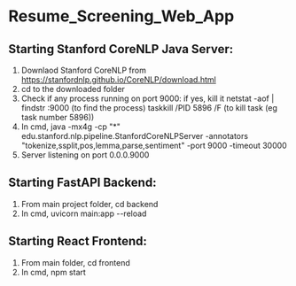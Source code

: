 # Resume_Screening_Web_App

## Starting Stanford CoreNLP Java Server:
1. Downlaod Stanford CoreNLP from https://stanfordnlp.github.io/CoreNLP/download.html
2. cd to the downloaded folder
3. Check if any process running on port 9000: if yes, kill it
   netstat -aof | findstr :9000 (to find the process)
   taskkill /PID 5896 /F (to kill task (eg task number 5896))
4. In cmd, java -mx4g -cp "*" edu.stanford.nlp.pipeline.StanfordCoreNLPServer -annotators "tokenize,ssplit,pos,lemma,parse,sentiment" -port 9000 -timeout 30000
5. Server listening on port 0.0.0.9000

## Starting FastAPI Backend:
1. From main project folder, cd backend
2. In cmd, uvicorn main:app --reload

## Starting React Frontend:
1. From main folder, cd frontend
2. In cmd, npm start
